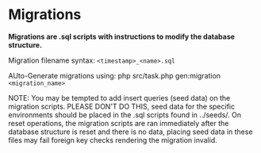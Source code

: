 # Migrations

**Migrations are .sql scripts with instructions to modify the database structure.**

Migration filename syntax: `<timestamp>_<name>.sql`

AUto-Generate migrations using: php src/task.php gen:migration `<migration_name>`

NOTE: You may be tempted to add insert queries (seed data) on the migration scripts. PLEASE DON'T DO THIS, seed data for the specific environments should be placed in the .sql scripts found in ../seeds/.
On reset operations, the migration scripts are ran immediately after the database structure is reset and there is no data, placing seed data in these files may fail foreign key checks rendering the migration invalid.
